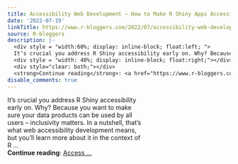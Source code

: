 ```yaml
---
title: Accessibility Web Development – How to Make R Shiny Apps Accessible
date: '2022-07-19'
linkTitle: https://www.r-bloggers.com/2022/07/accessibility-web-development-how-to-make-r-shiny-apps-accessible/
source: R-bloggers
description: |-
  <div style = "width:60%; display: inline-block; float:left; ">
  It’s crucial you address R Shiny accessibility early on. Why? Because you want to make sure your data products can be used by all users – inclusivity matters. In a nutshell, that’s what web accessibility development means, but you’ll learn more about it in the context of R ...</div>
  <div style = "width: 40%; display: inline-block; float:right;"></div>
  <div style="clear: both;"></div>
  <strong>Continue reading</strong>: <a href="https://www.r-bloggers.com/2022/07/accessibility-web-development-how-to-make-r-shiny-apps-accessible/">Access ...
disable_comments: true
---
```

<div style = "width:60%; display: inline-block; float:left; ">
It’s crucial you address R Shiny accessibility early on. Why? Because you want to make sure your data products can be used by all users – inclusivity matters. In a nutshell, that’s what web accessibility development means, but you’ll learn more about it in the context of R ...</div>
<div style = "width: 40%; display: inline-block; float:right;"></div>
<div style="clear: both;"></div>
<strong>Continue reading</strong>: <a href="https://www.r-bloggers.com/2022/07/accessibility-web-development-how-to-make-r-shiny-apps-accessible/">Access ...